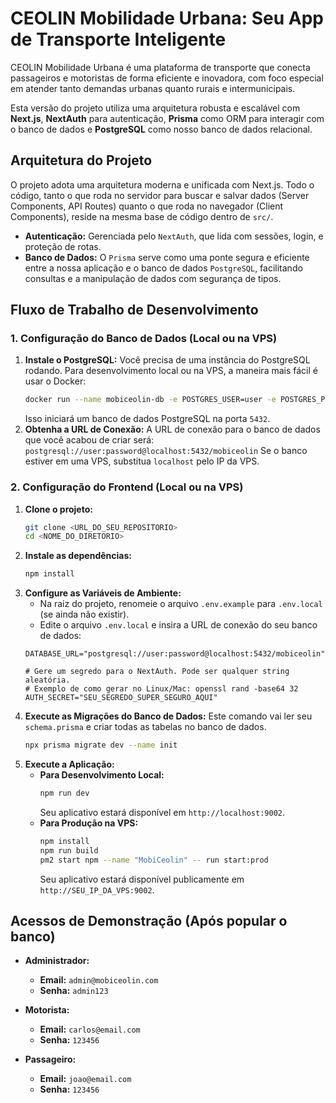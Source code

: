 # CEOLIN Mobilidade Urbana: Seu App de Transporte Inteligente

CEOLIN Mobilidade Urbana é uma plataforma de transporte que conecta passageiros e motoristas de forma eficiente e inovadora, com foco especial em atender tanto demandas urbanas quanto rurais e intermunicipais.

Esta versão do projeto utiliza uma arquitetura robusta e escalável com **Next.js**, **NextAuth** para autenticação, **Prisma** como ORM para interagir com o banco de dados e **PostgreSQL** como nosso banco de dados relacional.

## Arquitetura do Projeto

O projeto adota uma arquitetura moderna e unificada com Next.js. Todo o código, tanto o que roda no servidor para buscar e salvar dados (Server Components, API Routes) quanto o que roda no navegador (Client Components), reside na mesma base de código dentro de `src/`.

- **Autenticação:** Gerenciada pelo `NextAuth`, que lida com sessões, login, e proteção de rotas.
- **Banco de Dados:** O `Prisma` serve como uma ponte segura e eficiente entre a nossa aplicação e o banco de dados `PostgreSQL`, facilitando consultas e a manipulação de dados com segurança de tipos.

## Fluxo de Trabalho de Desenvolvimento

### 1. Configuração do Banco de Dados (Local ou na VPS)

1.  **Instale o PostgreSQL:** Você precisa de uma instância do PostgreSQL rodando. Para desenvolvimento local ou na VPS, a maneira mais fácil é usar o Docker:
    ```bash
    docker run --name mobiceolin-db -e POSTGRES_USER=user -e POSTGRES_PASSWORD=password -e POSTGRES_DB=mobiceolin -p 5432:5432 -d postgres
    ```
    Isso iniciará um banco de dados PostgreSQL na porta `5432`.
2.  **Obtenha a URL de Conexão:** A URL de conexão para o banco de dados que você acabou de criar será:
    `postgresql://user:password@localhost:5432/mobiceolin`
    Se o banco estiver em uma VPS, substitua `localhost` pelo IP da VPS.

### 2. Configuração do Frontend (Local ou na VPS)

1.  **Clone o projeto:**
    ```bash
    git clone <URL_DO_SEU_REPOSITORIO>
    cd <NOME_DO_DIRETORIO>
    ```
2.  **Instale as dependências:**
    ```bash
    npm install
    ```
3.  **Configure as Variáveis de Ambiente:**
    *   Na raiz do projeto, renomeie o arquivo `.env.example` para `.env.local` (se ainda não existir).
    *   Edite o arquivo `.env.local` e insira a URL de conexão do seu banco de dados:
      ```env
      DATABASE_URL="postgresql://user:password@localhost:5432/mobiceolin"
      
      # Gere um segredo para o NextAuth. Pode ser qualquer string aleatória.
      # Exemplo de como gerar no Linux/Mac: openssl rand -base64 32
      AUTH_SECRET="SEU_SEGREDO_SUPER_SEGURO_AQUI"
      ```
4.  **Execute as Migrações do Banco de Dados:**
    Este comando vai ler seu `schema.prisma` e criar todas as tabelas no banco de dados.
    ```bash
    npx prisma migrate dev --name init
    ```
5.  **Execute a Aplicação:**
    *   **Para Desenvolvimento Local:**
        ```bash
        npm run dev
        ```
        Seu aplicativo estará disponível em `http://localhost:9002`.
    *   **Para Produção na VPS:**
        ```bash
        npm install
        npm run build
        pm2 start npm --name "MobiCeolin" -- run start:prod
        ```
        Seu aplicativo estará disponível publicamente em `http://SEU_IP_DA_VPS:9002`.

## Acessos de Demonstração (Após popular o banco)

- **Administrador:**
  - **Email:** `admin@mobiceolin.com`
  - **Senha:** `admin123`

- **Motorista:**
  - **Email:** `carlos@email.com`
  - **Senha:** `123456`

- **Passageiro:**
  - **Email:** `joao@email.com`
  - **Senha:** `123456`
